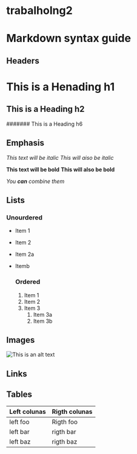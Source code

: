 # trabalhoIng2
# Markdown syntax guide

## Headers 
# This is a Henading h1
## This is a Heading h2

####### This is a Heading h6


## Emphasis
*This text will be italic*
_This will aiso be italic_

**This text will be bold**
__This will also be bold__

_You **can** combine them_


## Lists

### Unourdered

* Item 1
* Item 2
* Item 2a
* Itemb

   ### Ordered
  1. Item 1
  2. Item 2
  3. Item 3
     1. Item 3a
     2. Item 3b


## Images

![This is an alt text](https://www.clicnews.info/wp-content/uploads/2023/09/Design-sem-nome-2023-09-11T091931.111.png "This is a sample image.")
## Links 







## Tables 

|   Left colunas     |  Rigth colunas      |
| -------------------|---------------------|
|  left foo          |   Rigth foo         |
|  left bar          |   rigth bar         |
|  left baz          |   rigth baz         |













